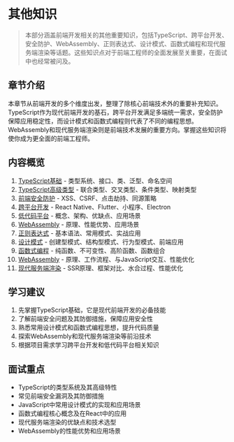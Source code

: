 # 其他知识

> 本部分涵盖前端开发相关的其他重要知识，包括TypeScript、跨平台开发、安全防护、WebAssembly、正则表达式、设计模式、函数式编程和现代服务端渲染等话题。这些知识点对于前端工程师的全面发展至关重要，在面试中也经常被问及。

## 章节介绍

本章节从前端开发的多个维度出发，整理了除核心前端技术外的重要补充知识。TypeScript作为现代前端开发的基石，跨平台开发满足多端统一需求，安全防护保障应用稳定性，而设计模式和函数式编程则代表了不同的编程思想。WebAssembly和现代服务端渲染则是前端技术发展的重要方向。掌握这些知识将使你成为更全面的前端工程师。

## 内容概览

1. [TypeScript基础](./01-TypeScript基础.md) - 类型系统、接口、类、泛型、命名空间
2. [TypeScript高级类型](./02-TypeScript高级类型.md) - 联合类型、交叉类型、条件类型、映射类型
3. [前端安全防护](./03-前端安全防护.md) - XSS、CSRF、点击劫持、同源策略
4. [跨平台开发](./04-跨平台开发.md) - React Native、Flutter、小程序、Electron
5. [低代码平台](./05-低代码平台.md) - 概念、架构、优缺点、应用场景
6. [WebAssembly](./06-WebAssembly.md) - 原理、性能优势、应用场景
7. [正则表达式](./07-正则表达式.md) - 基本语法、常用模式、实战应用
8. [设计模式](./08-设计模式.md) - 创建型模式、结构型模式、行为型模式、前端应用
9. [函数式编程](./09-函数式编程.md) - 纯函数、不可变性、高阶函数、函数组合
10. [WebAssembly](./10-WebAssembly.md) - 原理、工作流程、与JavaScript交互、性能优化
11. [现代服务端渲染](./11-现代服务端渲染.md) - SSR原理、框架对比、水合过程、性能优化

## 学习建议

1. 先掌握TypeScript基础，它是现代前端开发的必备技能
2. 了解前端安全问题及其防御措施，保障应用安全性
3. 熟悉常用设计模式和函数式编程思想，提升代码质量
4. 探索WebAssembly和现代服务端渲染等前沿技术
5. 根据项目需求学习跨平台开发和低代码平台相关知识

## 面试重点

- TypeScript的类型系统及其高级特性
- 常见前端安全漏洞及其防御措施
- JavaScript中常用设计模式的实现和应用场景
- 函数式编程核心概念及在React中的应用
- 现代服务端渲染的优缺点和技术选型
- WebAssembly的性能优势和应用场景